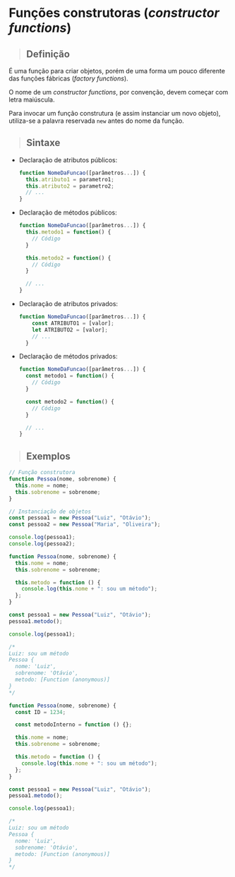 # Funções construtoras (_constructor functions_)

> ## **Definição**

É uma função para criar objetos, porém de uma forma um pouco diferente das funções fábricas (_factory functions_).

O nome de um _constructor functions_, por convenção, devem começar com letra maiúscula.

Para invocar um função construtura (e assim instanciar um novo objeto), utiliza-se a palavra reservada `new` antes do nome da função.

> ## **Sintaxe**

- Declaração de atributos públicos:

  ```js
  function NomeDaFuncao([parâmetros...]) {
    this.atributo1 = parametro1;
    this.atributo2 = parametro2;
    // ...
  }
  ```

- Declaração de métodos públicos:

  ```js
  function NomeDaFuncao([parâmetros...]) {
    this.metodo1 = function() {
      // Código
    }

    this.metodo2 = function() {
      // Código
    }

    // ...
  }
  ```

- Declaração de atributos privados:

  ```js
  function NomeDaFuncao([parâmetros...]) {
      const ATRIBUTO1 = [valor];
      let ATRIBUTO2 = [valor];
      // ...
    }
  ```

- Declaração de métodos privados:

  ```js
  function NomeDaFuncao([parâmetros...]) {
    const metodo1 = function() {
      // Código
    }

    const metodo2 = function() {
      // Código
    }

    // ...
  }
  ```

> ## **Exemplos**

```js
// Função construtora
function Pessoa(nome, sobrenome) {
  this.nome = nome;
  this.sobrenome = sobrenome;
}

// Instanciação de objetos
const pessoa1 = new Pessoa("Luiz", "Otávio");
const pessoa2 = new Pessoa("Maria", "Oliveira");

console.log(pessoa1);
console.log(pessoa2);
```

```js
function Pessoa(nome, sobrenome) {
  this.nome = nome;
  this.sobrenome = sobrenome;

  this.metodo = function () {
    console.log(this.nome + ": sou um método");
  };
}

const pessoa1 = new Pessoa("Luiz", "Otávio");
pessoa1.metodo();

console.log(pessoa1);

/*
Luiz: sou um método
Pessoa {
  nome: 'Luiz',
  sobrenome: 'Otávio',
  metodo: [Function (anonymous)]
}
*/
```

```js
function Pessoa(nome, sobrenome) {
  const ID = 1234;

  const metodoInterno = function () {};

  this.nome = nome;
  this.sobrenome = sobrenome;

  this.metodo = function () {
    console.log(this.nome + ": sou um método");
  };
}

const pessoa1 = new Pessoa("Luiz", "Otávio");
pessoa1.metodo();

console.log(pessoa1);

/*
Luiz: sou um método
Pessoa {
  nome: 'Luiz',
  sobrenome: 'Otávio',
  metodo: [Function (anonymous)]
}
*/
```
